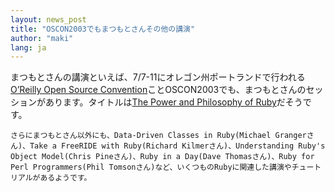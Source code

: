 ```yaml
---
layout: news_post
title: "OSCON2003でもまつもとさんその他の講演"
author: "maki"
lang: ja
---
```


まつもとさんの講演といえば、7/7-11にオレゴン州ポートランドで行われる[O’Reilly Open Source
Convention][1]ことOSCON2003でも、まつもとさんのセッションがあります。タイトルは[The Power and
Philosophy of Ruby][2]だそうです。

    さらにまつもとさん以外にも、Data-Driven Classes in Ruby(Michael Grangerさん)、Take a FreeRIDE with Ruby(Richard Kilmerさん)、Understanding Ruby's Object Model(Chris Pineさん)、Ruby in a Day(Dave Thomasさん)、Ruby for Perl Programmers(Phil Tomsonさん)など、いくつものRubyに関連した講演やチュートリアルがあるようです。



[1]: http://conferences.oreillynet.com/os2003/ 
[2]: http://conferences.oreillynet.com/cs/os2003/view/e_sess/4123 
